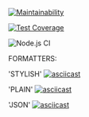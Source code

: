 [![Maintainability](https://api.codeclimate.com/v1/badges/e94429aa692d6f5e8c5b/maintainability)](https://codeclimate.com/github/rinamint/project-lvl2/maintainability)

[![Test Coverage](https://api.codeclimate.com/v1/badges/e94429aa692d6f5e8c5b/test_coverage)](https://codeclimate.com/github/rinamint/project-lvl2/test_coverage)

![Node.js CI](https://github.com/rinamint/project-lvl2/workflows/Node.js%20CI/badge.svg)

FORMATTERS: 

'STYLISH'
[![asciicast](https://asciinema.org/a/EXyhBy3ztwDwaaZVY9PPh5IkN.svg)](https://asciinema.org/a/EXyhBy3ztwDwaaZVY9PPh5IkN)

'PLAIN'
[![asciicast](https://asciinema.org/a/AY5wVZrnv2jktxX2xPVugrMbp.svg)](https://asciinema.org/a/AY5wVZrnv2jktxX2xPVugrMbp)

'JSON'
[![asciicast](https://asciinema.org/a/hTapTpseQ4lI8D6F9bVOSnelM.svg)](https://asciinema.org/a/hTapTpseQ4lI8D6F9bVOSnelM)